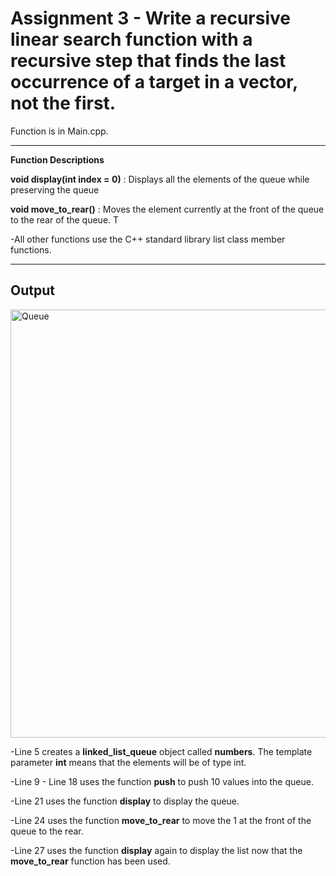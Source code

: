 # Assignment 3 - Write a recursive linear search function with a recursive step that finds the last occurrence of a target in a vector, not the first. 

Function is in Main.cpp.

---
**Function Descriptions**

**void display(int index = 0)** : Displays all the elements of the queue while preserving the queue

**void move_to_rear()** : Moves the element currently at the front of the queue to the rear of the queue. T

-All other functions use the C++ standard library list class member functions.


---
## Output

<img width="685" alt="Queue" src="https://github.com/user-attachments/assets/8a63d4b3-6f35-4168-8036-90db86041400">


-Line 5 creates a **linked_list_queue** object called **numbers**. The template parameter **int** means that the elements will be of type int.

-Line 9 - Line 18 uses the function **push** to push 10 values into the queue.

-Line 21 uses the function **display** to display the queue.

-Line 24 uses the function **move_to_rear** to move the 1 at the front of the queue to the rear.

-Line 27 uses the function **display** again to display the list now that the **move_to_rear** function has been used.


